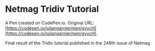 # Netmag Tridiv Tutorial

A Pen created on CodePen.io. Original URL: [https://codepen.io/juliangarnier/pen/gyvcH](https://codepen.io/juliangarnier/pen/gyvcH).

Final result of the Tridiv tutorial published in the 248th issue of Netmag
